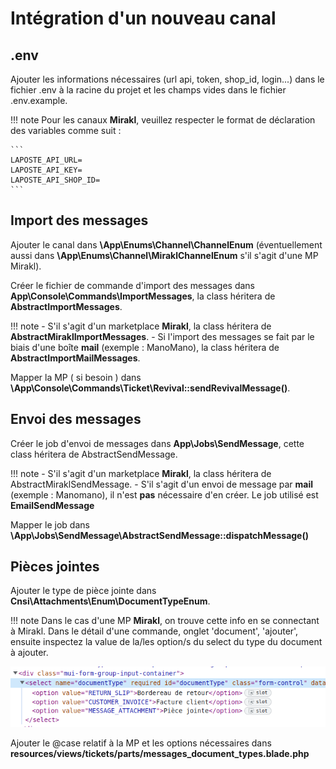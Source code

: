 # Intégration d'un nouveau canal

## .env

Ajouter les informations nécessaires (url api, token, shop_id, login...) dans le fichier .env à la racine du projet et les champs vides dans le fichier .env.example.

!!! note 
    Pour les canaux **Mirakl**, veuillez respecter le format de déclaration des variables comme suit :

    ```
    LAPOSTE_API_URL=
    LAPOSTE_API_KEY=
    LAPOSTE_API_SHOP_ID=
    ```
## Import des messages 

Ajouter le canal dans **\App\Enums\Channel\ChannelEnum** (éventuellement aussi dans **\App\Enums\Channel\MiraklChannelEnum** s'il s'agit d'une MP Mirakl).

Créer le fichier de commande d'import des messages dans **App\Console\Commands\ImportMessages**, la class héritera de **AbstractImportMessages**.

!!! note
    - S'il s'agit d'un marketplace **Mirakl**, la class héritera de **AbstractMiraklImportMessages**.
    - Si l'import des messages se fait par le biais d'une boîte **mail** (exemple : ManoMano), la class héritera de **AbstractImportMailMessages**.

Mapper la MP ( si besoin ) dans **\App\Console\Commands\Ticket\Revival::sendRevivalMessage()**.

## Envoi des messages

Créer le job d'envoi de messages dans **App\Jobs\SendMessage**, cette class héritera de AbstractSendMessage.

!!! note 
    - S'il s'agit d'un marketplace **Mirakl**, la class héritera de AbstractMiraklSendMessage.
    - S'il s'agit d'un envoi de message par **mail** (exemple : Manomano), il n'est **pas** nécessaire d'en créer. Le job utilisé est **EmailSendMessage**

Mapper le job dans **\App\Jobs\SendMessage\AbstractSendMessage::dispatchMessage()**

## Pièces jointes

Ajouter le type de pièce jointe dans **Cnsi\Attachments\Enum\DocumentTypeEnum**.

!!! note
    Dans le cas d'une MP **Mirakl**, on trouve cette info en se connectant à Mirakl. Dans le détail d'une commande, onglet 'document', 'ajouter', ensuite inspectez la value de la/les option/s du select du type du document à ajouter.

![inspect_value](assets/document_type_piece_jointe_mirakle.png)

Ajouter le @case relatif à la MP et les options nécessaires dans **resources/views/tickets/parts/messages_document_types.blade.php**
